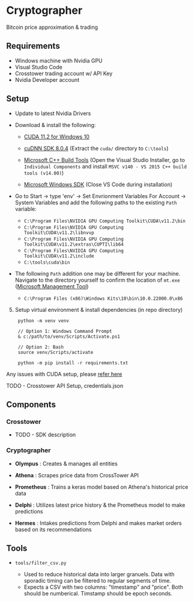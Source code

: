 # Cryptographer
Bitcoin price approximation & trading

## Requirements

- Windows machine with Nvidia GPU
- Visual Studio Code
- Crosstower trading account w/ API Key
- Nvidia Developer account

## Setup

- Update to latest Nvidia Drivers

- Download & install the following:

  - [CUDA 11.2 for Windows 10](https://developer.nvidia.com/cuda-11.2.0-download-archive?target_os=Windows&target_arch=x86_64&target_version=10&target_type=exelocal)

  - [cuDNN SDK 8.0.4](https://developer.nvidia.com/rdp/cudnn-archive) (Extract the `cuda/` directory to `C:\tools`)

  - [Microsoft C++ Build Tools](https://visualstudio.microsoft.com/visual-cpp-build-tools/) (Open the Visual Studio Installer, go to `Individual Components` and install `MSVC v140 - VS 2015 C++ build tools (v14.00)`)

  - [Microsoft Windows SDK](https://developer.microsoft.com/en-us/windows/downloads/windows-sdk/) (Close VS Code during installation)

- Go to Start -> type 'env' -> Set Envrionment Variables For Account -> System Variables and add the following paths to the existing `Path` variable:

  - `C:\Program Files\NVIDIA GPU Computing Toolkit\CUDA\v11.2\bin`
  - `C:\Program Files\NVIDIA GPU Computing Toolkit\CUDA\v11.2\libnvvp`
  - `C:\Program Files\NVIDIA GPU Computing Toolkit\CUDA\v11.2\extras\CUPTI\lib64`
  - `C:\Program Files\NVIDIA GPU Computing Toolkit\CUDA\v11.2\include`
  - `C:\tools\cuda\bin`


- The following `Path` addition one may be different for your machine. Navigate to the directory yourself to confirm the location of `mt.exe` ([Microsoft Management Tool](https://docs.microsoft.com/en-us/windows/win32/sbscs/mt-exe))

  - `C:\Program Files (x86)\Windows Kits\10\bin\10.0.22000.0\x86`

5. Setup virtual environment & install dependencies (in repo directory)
        
        python -m venv venv
        
        // Option 1: Windows Command Prompt
        & c:/path/to/venv/Scripts/Activate.ps1
        
        // Option 2: Bash
        source venv/Scripts/activate

        python -m pip install -r requirements.txt

Any issues with CUDA setup, please [refer here](https://www.tensorflow.org/install/gpu) 

TODO - Crosstower API Setup, credentials.json

## Components

### Crosstower

- TODO - SDK description

### Cryptographer

- **Olympus** : Creates & manages all entities

- **Athena** : Scrapes price data from CrossTower API

- **Prometheus** : Trains a keras model based on Athena's historical price data

- **Delphi** : Utilizes latest price history & the Prometheus model to make predictions

- **Hermes** : Intakes predictions from Delphi and makes market orders based on its recommendations 

## Tools

- `tools/filter_csv.py`
        
  - Used to reduce historical data into larger granuels. Data with sporadic timing can be filtered to regular segments of time.
  - Expects a CSV with two columns: "timestamp" and "price". Both should be numberical. Timstamp should be epoch seconds.